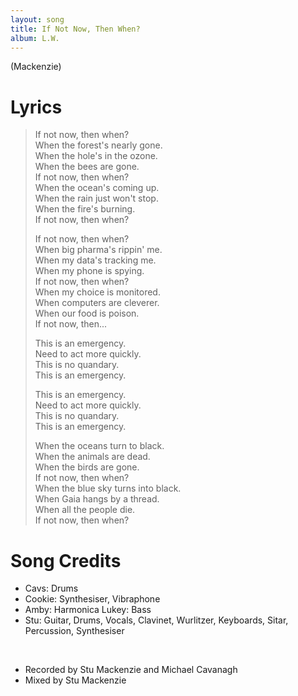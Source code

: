 ```yaml
---
layout: song
title: If Not Now, Then When?
album: L.W.
---
```


(Mackenzie)

# Lyrics

> If not now, then when?  
> When the forest's nearly gone.  
> When the hole's in the ozone.  
> When the bees are gone.  
> If not now, then when?  
> When the ocean's coming up.  
> When the rain just won't stop.  
> When the fire's burning.  
> If not now, then when?  
>  
> If not now, then when?  
> When big pharma's rippin' me.  
> When my data's tracking me.  
> When my phone is spying.  
> If not now, then when?  
> When my choice is monitored.  
> When computers are cleverer.  
> When our food is poison.  
> If not now, then...  
>  
> This is an emergency.  
> Need to act more quickly.  
> This is no quandary.  
> This is an emergency.  
>  
> This is an emergency.  
> Need to act more quickly.  
> This is no quandary.  
> This is an emergency.  
>  
> When the oceans turn to black.  
> When the animals are dead.  
> When the birds are gone.  
> If not now, then when?  
> When the blue sky turns into black.  
> When Gaia hangs by a thread.  
> When all the people die.  
> If not now, then when?  

# Song Credits

* Cavs: Drums
* Cookie: Synthesiser, Vibraphone
* Amby: Harmonica Lukey: Bass
* Stu: Guitar, Drums, Vocals, Clavinet, Wurlitzer, Keyboards, Sitar, Percussion, Synthesiser
<br>

* Recorded by Stu Mackenzie and Michael Cavanagh
* Mixed by Stu Mackenzie
